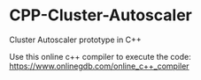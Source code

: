 # CPP-Cluster-Autoscaler
Cluster Autoscaler prototype in C++

Use this online c++ compiler to execute the code: https://www.onlinegdb.com/online_c++_compiler